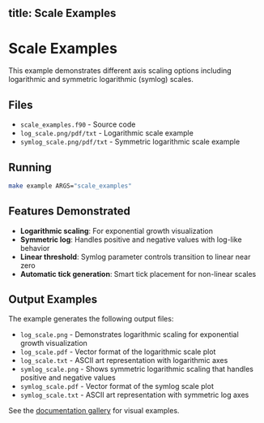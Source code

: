 title: Scale Examples
---

# Scale Examples

This example demonstrates different axis scaling options including logarithmic and symmetric logarithmic (symlog) scales.

## Files

- `scale_examples.f90` - Source code
- `log_scale.png/pdf/txt` - Logarithmic scale example
- `symlog_scale.png/pdf/txt` - Symmetric logarithmic scale example

## Running

```bash
make example ARGS="scale_examples"
```

## Features Demonstrated

- **Logarithmic scaling**: For exponential growth visualization
- **Symmetric log**: Handles positive and negative values with log-like behavior
- **Linear threshold**: Symlog parameter controls transition to linear near zero
- **Automatic tick generation**: Smart tick placement for non-linear scales

## Output Examples

The example generates the following output files:
- `log_scale.png` - Demonstrates logarithmic scaling for exponential growth visualization
- `log_scale.pdf` - Vector format of the logarithmic scale plot
- `log_scale.txt` - ASCII art representation with logarithmic axes
- `symlog_scale.png` - Shows symmetric logarithmic scaling that handles positive and negative values
- `symlog_scale.pdf` - Vector format of the symlog scale plot
- `symlog_scale.txt` - ASCII art representation with symmetric log axes

See the [documentation gallery](https://krystophny.github.io/fortplot/) for visual examples.